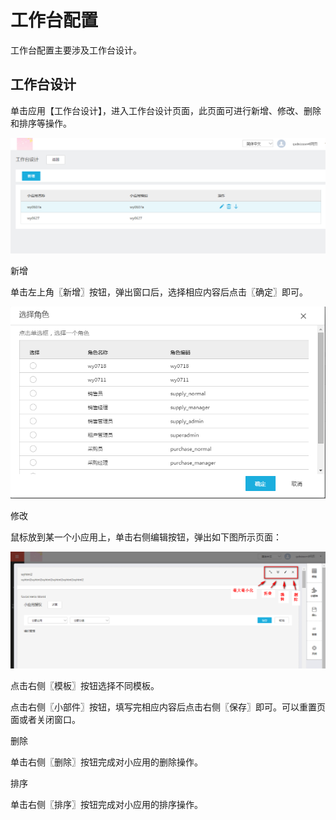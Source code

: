 # 工作台配置

工作台配置主要涉及工作台设计。

## 工作台设计

单击应用【工作台设计】，进入工作台设计页面，此页面可进行新增、修改、删除和排序等操作。

![](/articles/workbench/3-/image/image53.png)
 
新增

单击左上角〖新增〗按钮，弹出窗口后，选择相应内容后点击〖确定〗即可。

![](/articles/workbench/3-/image/image54.png)
 
修改

鼠标放到某一个小应用上，单击右侧编辑按钮，弹出如下图所示页面：

![](/articles/workbench/3-/image/image55.png)
 
点击右侧〖模板〗按钮选择不同模板。

点击右侧〖小部件〗按钮，填写完相应内容后点击右侧〖保存〗即可。可以重置页面或者关闭窗口。

删除

单击右侧〖删除〗按钮完成对小应用的删除操作。

排序

单击右侧〖排序〗按钮完成对小应用的排序操作。

